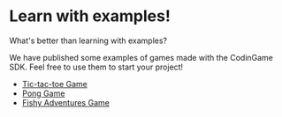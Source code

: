 # Learn with examples!

What's better than learning with examples?

We have published some examples of games made with the CodinGame SDK. Feel free to use them to start your project! 

- [Tic-tac-toe Game](https://github.com/CodinGame/game-tictactoe)
- [Pong Game](https://github.com/CodinGame/game-pong)
- [Fishy Adventures Game](https://github.com/CodinGame/game-fishy-adventures)